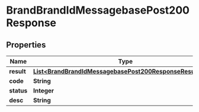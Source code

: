 

# BrandBrandIdMessagebasePost200Response


## Properties

| Name | Type | Description | Notes |
|------------ | ------------- | ------------- | -------------|
|**result** | [**List&lt;BrandBrandIdMessagebasePost200ResponseResultInner&gt;**](BrandBrandIdMessagebasePost200ResponseResultInner.md) |  |  [optional] |
|**code** | **String** |  |  [optional] |
|**status** | **Integer** |  |  [optional] |
|**desc** | **String** |  |  [optional] |



